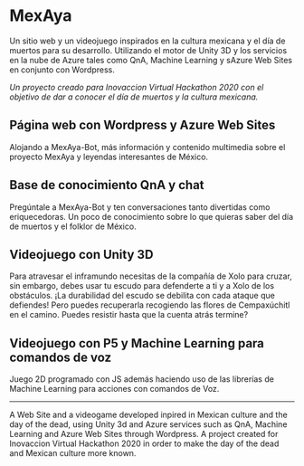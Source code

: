 # MexAya
Un sitio web y un videojuego inspirados en la cultura mexicana y el día de muertos para su desarrollo. Utilizando el motor de Unity 3D y los servicios en la nube de Azure tales como QnA, Machine Learning y sAzure Web Sites en conjunto con Wordpress. 

*Un proyecto creado para Inovaccion Virtual Hackathon 2020 con el objetivo de dar a conocer el día de muertos y la cultura mexicana.*

## Página web con Wordpress y Azure Web Sites
Alojando a MexAya-Bot, más  información y contenido multimedia sobre el proyecto MexAya y leyendas interesantes de México.

## Base de conocimiento QnA y chat
Pregúntale a MexAya-Bot y ten conversaciones tanto divertidas como eriquecedoras. Un poco de conocimiento sobre lo que quieras saber del día de muertos y el folklor de México.

## Videojuego con Unity 3D
Para atravesar el inframundo necesitas de la compañía de Xolo para cruzar, sin embargo, debes usar tu escudo para defenderte a ti y a Xolo de los obstáculos. ¡La durabilidad del escudo se debilita con cada ataque que defiendes! Pero puedes recuperarla recogiendo las flores de Cempaxúchitl en el camino. Puedes resistir hasta que la cuenta atrás termine?

## Videojuego con P5 y Machine Learning para comandos de voz
Juego 2D programado con JS además haciendo uso de las librerías de Machine Learning para acciones con comandos de Voz.

------------


A Web Site and a videogame developed inpired in Mexican culture and the day of the dead, using Unity 3d and Azure services such as QnA, Machine Learning and Azure Web Sites through Wordpress. A project created for Inovaccion Virtual Hackathon 2020 in order to make the day of the dead and Mexican culture more known.  

